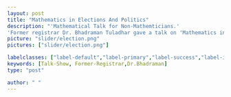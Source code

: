```yaml
---
layout: post
title: "Mathematics in Elections And Politics"
description: "'Mathematical Talk for Non-Mathemticians.'
'Former registrar Dr. Bhadraman Tuladhar gave a talk on 'Mathematics in Elections And Politics'.'"
picture: "slider/election.png"
pictures: ["slider/election.png"]

labelclasses: ["label-default","label-primary","label-success","label-info","label-warning","label-danger"]
keywords: [Talk-Show, Former-Registrar,Dr.Bhadraman]
type: "post"

author: " "
---
```

